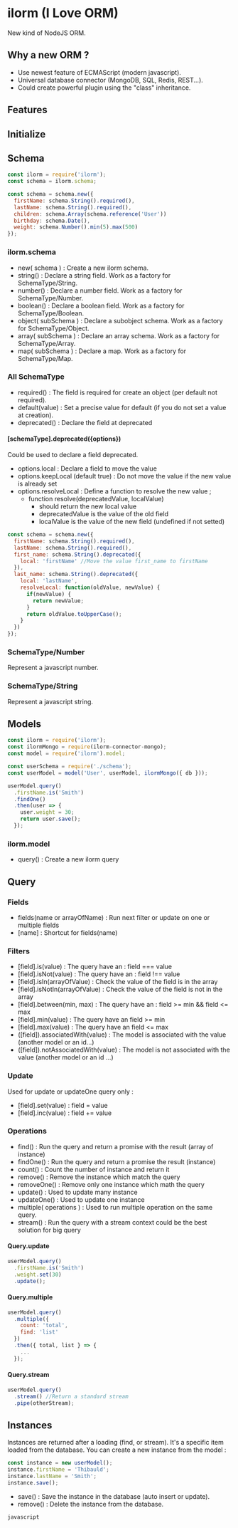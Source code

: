 # ilorm (I Love ORM)
New kind of NodeJS ORM.


## Why a new ORM ?
- Use newest feature of ECMAScript (modern javascript). 
- Universal database connector (MongoDB, SQL, Redis, REST...).  
- Could create powerful plugin using the "class" inheritance.

## Features

## Initialize

## Schema
```javascript
const ilorm = require('ilorm');
const schema = ilorm.schema;

const schema = schema.new({
  firstName: schema.String().required(),
  lastName: schema.String().required(),
  children: schema.Array(schema.reference('User'))
  birthday: schema.Date(),
  weight: schema.Number().min(5).max(500)
});

```
### ilorm.schema ###
* new( schema ) : Create a new ilorm schema.
* string() : Declare a string field. Work as a factory for SchemaType/String.
* number() : Declare a number field. Work as a factory for SchemaType/Number.
* boolean() : Declare a boolean field. Work as a factory for SchemaType/Boolean.
* object( subSchema ) : Declare a subobject schema. Work as a factory for SchemaType/Object.
* array( subSchema ) : Declare an array schema. Work as a factory for SchemaType/Array.
* map( subSchema ) : Declare a map. Work as a factory for SchemaType/Map.

### All SchemaType ###
* required() : The field is required for create an object (per default not required).
* default(value) : Set a precise value for default (if you do not set a value at creation).
* deprecated() : Declare the field at deprecated

#### [schemaType].deprecated({options}) ####
Could be used to declare a field deprecated.
* options.local : Declare a field to move the value
* options.keepLocal (default true) : Do not move the value if the new value is already set
* options.resolveLocal : Define a function to resolve the new value ;
  * function resolve(deprecatedValue, localValue) 
    * should return the new local value
    * deprecatedValue is the value of the old field
    * localValue is the value of the new field (undefined if not setted)

```javascript
const schema = schema.new({
  firstName: schema.String().required(),
  lastName: schema.String().required(),
  first_name: schema.String().deprecated({
    local: 'firstName' //Move the value first_name to firstName
  }),
  last_name: schema.String().deprecated({
    local: 'lastName',
    resolveLocal: function(oldValue, newValue) {
      if(newValue) {
        return newValue;
      }
      return oldValue.toUpperCase();
    }
  })
});
```

### SchemaType/Number ###
Represent a javascript number.

### SchemaType/String ###
Represent a javascript string.

## Models
```javascript
const ilorm = require('ilorm');
const ilormMongo = require(ilorm-connector-mongo);
const model = require('ilorm').model;

const userSchema = require('./schema');
const userModel = model('User', userModel, ilormMongo({ db }));

userModel.query()
  .firstName.is('Smith')
  .findOne()
  .then(user => {
    user.weight = 30;
    return user.save();
  });
```

### ilorm.model ###
* query() : Create a new ilorm query

## Query ##
### Fields ###
* fields(name or arrayOfName) : Run next filter or update on one or multiple fields
* [name] : Shortcut for fields(name)

### Filters ###
* [field].is(value) : The query have an : field === value
* [field].isNot(value) : The query have an : field !== value
* [field].isIn(arrayOfValue) : Check the value of the field is in the array
* [field].isNotIn(arrayOfValue) : Check the value of the field is not in the array
* [field].between(min, max) : The query have an : field >= min && field <= max
* [field].min(value) : The query have an field >= min
* [field].max(value) : The query have an field <= max
* ([field]).associatedWith(value) : The model is associated with the value (another model or an id...)
* ([field]).notAssociatedWith(value) : The model is not associated with the value (another model or an id ...)

### Update ###
Used for update or updateOne query only :
* [field].set(value) : field = value
* [field].inc(value) : field += value

### Operations ###
* find() : Run the query and return a promise with the result (array of instance)
* findOne() : Run the query and return a promise the result (instance)
* count() : Count the number of instance and return it
* remove() : Remove the instance which match the query
* removeOne() : Remove only one instance which math the query
* update() : Used to update many instance
* updateOne() : Used to update one instance
* multiple( operations ) : Used to run multiple operation on the same query.
* stream() : Run the query with a stream context could be the best solution for big query


#### Query.update ####

```javascript
userModel.query()
  .firstName.is('Smith')
  .weight.set(30)
  .update();

```

#### Query.multiple ####

```javascript
userModel.query()
  .multiple({
    count: 'total',
    find: 'list'
  })
  .then({ total, list } => {
    ...
  });
```

#### Query.stream ####
```javascript
userModel.query()
  .stream() //Return a standard stream
  .pipe(otherStream);

```


## Instances
Instances are returned after a loading (find, or stream). It's a specific item loaded from the database. You can create a new instance from the model :
```javascript
const instance = new userModel();
instance.firstName = 'Thibauld';
instance.lastName = 'Smith';
instance.save();
```
* save() : Save the instance in the database (auto insert or update).
* remove() : Delete the instance from the database.

```javascript```
